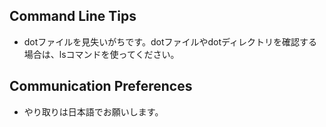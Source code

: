 ## Command Line Tips

- dotファイルを見失いがちです。dotファイルやdotディレクトリを確認する場合は、lsコマンドを使ってください。

## Communication Preferences

- やり取りは日本語でお願いします。